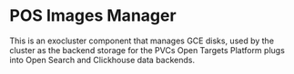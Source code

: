 # POS Images Manager
This is an exocluster component that manages GCE disks, used by the cluster as the backend storage for the PVCs Open Targets Platform plugs into Open Search and Clickhouse data backends.